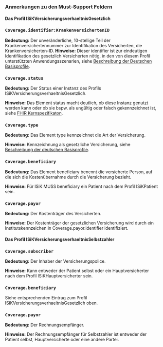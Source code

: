 ### Anmerkungen zu den Must-Support Feldern

#### Das Profil ISiKVersicherungsverhaeltnisGesetzlich

### `Coverage.identifier:KrankenversichertenID`

**Bedeutung:** Der unveränderliche, 10-stellige Teil der Krankenversichertennummer zur Identifikation des Versicherten, die Krankenversicherten-ID.
**Hinweise:** Dieser identifier ist zur eindeutigen Identifikation des gesetzlich Versicherten nötig, in den von diesem Profil unterstützten Anwendungsszenarien, siehe [Beschreibung der Deutschen Basisprofile](https://ig.fhir.de/basisprofile-de/1.2.0/GesetzlicheKrankenversichertennummer10-stelligeKVID-Identifier.html).

### `Coverage.status`

**Bedeutung:** Der Status einer Instanz des Profils ISiKVersicherungsverhaeltnisGesetzlich.

**Hinweise:** Das Element status macht deutlich, ob diese Instanz genutzt werden kann oder ob sie bspw. als ungültig oder falsch gekennzeichnet ist, siehe [FHIR Kernspezifikaton](http://hl7.org/fhir/R4/coverage-definitions.html#Coverage.status).

### `Coverage.type`

**Bedeutung:** Das Element type kennzeichnet die Art der Versicherung.

**Hinweise:** Kennzeichnung als gesetzliche Versicherung, siehe [Beschreibung der deutschen Basisprofile](http://fhir.de/CodeSystem/versicherungsart-de-basis).

### `Coverage.beneficiary`

**Bedeutung:** Das Element beneficiary benennt die versicherte Person, auf die sich die Kostenübernahme durch die Versicherung bezieht.

**Hinweise:** Für ISiK MUSS beneficiary ein Patient nach dem Profil ISiKPatient sein.

### `Coverage.payor`

**Bedeutung:** Der Kostenträger des Versicherten.

**Hinweise:** Der Kostenträger der gesetzlichen Versicherung wird durch ein Institutskennzeichen in Coverage.payor.identifier identifiziert.

#### Das Profil ISiKVersicherungsverhaeltnisSelbstzahler

### `Coverage.subscriber`

**Bedeutung:** Der Inhaber der Versicherungspolice.

**Hinweise:** Kann entweder der Patient selbst oder ein Hauptversicherter nach dem Profil ISiKHauptversicherter sein.

### `Coverage.beneficiary`

Siehe entsprechenden Eintrag zum Profil ISiKVersicherungsverhaeltnisGesetzlich oben.

### `Coverage.payor`

**Bedeutung:** Der Rechnungsempfänger.

**Hinweise:** Der Rechnungsempfänger für Selbstzahler ist entweder der Patient selbst,  Hauptversicherte oder eine andere Partei.
